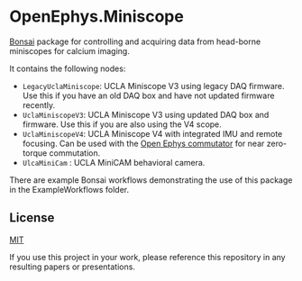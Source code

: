 # OpenEphys.Miniscope
[Bonsai](http://bonsai-rx.org/) package for controlling and acquiring data from head-borne miniscopes for calcium imaging. 

It contains the following nodes: 

- `LegacyUclaMiniscope`: UCLA Miniscope V3 using legacy DAQ firmware. Use this if you have an old DAQ box and have not updated firmware recently.
- `UclaMiniscopeV3`: UCLA Miniscope V3 using updated DAQ box and firmware. Use this if you are also using the V4 scope.
- `UclaMiniscopeV4`: UCLA Miniscope V4 with integrated IMU and remote focusing. Can be used with the [Open Ephys commutator](https://open-ephys.org/commutators/coaxial-commutator) for near zero-torque commutation.
- `UlcaMiniCam` : UCLA MiniCAM behavioral camera.

There are example Bonsai workflows demonstrating the use of this package in the ExampleWorkflows folder.

## License
[MIT](https://opensource.org/licenses/MIT)

If you use this project in your work, please reference this repository in any resulting papers or presentations.
